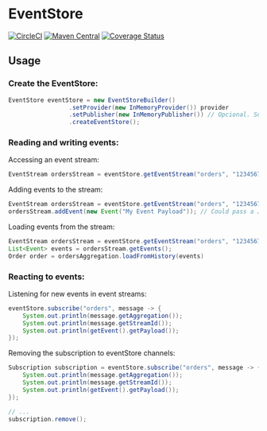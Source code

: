 # EventStore

[![CircleCI](https://circleci.com/gh/biharck/eventstore.svg?style=svg)](https://circleci.com/gh/biharck/eventstore) [![Maven Central](https://maven-badges.herokuapp.com/maven-central/br.net.eventstore/event.store/badge.svg)](https://maven-badges.herokuapp.com/maven-central/br.net.eventstore/event.store) [![Coverage Status](https://coveralls.io/repos/github/biharck/eventstore/badge.svg?branch=master)](https://coveralls.io/github/biharck/eventstore?branch=master)


## Usage

### Create the EventStore:

```java
EventStore eventStore = new EventStoreBuilder()
                 .setProvider(new InMemoryProvider()) provider
                 .setPublisher(new InMemoryPublisher()) // Opcional. Support different publishers, like RabbitmqPublisher, RedisPublisher etc
                 .createEventStore();
```

### Reading and writing events:

Accessing an event stream:

```java
EventStream ordersStream = eventStore.getEventStream("orders", "1234567");
```

Adding events to the stream:

```java
EventStream ordersStream = eventStore.getEventStream("orders", "1234567");
ordersStream.addEvent(new Event("My Event Payload")); // Could pass a JSON string here
```

Loading events from the stream:

```java
EventStream ordersStream = eventStore.getEventStream("orders", "1234567");
List<Event> events = ordersStream.getEvents();
Order order = ordersAggregation.loadFromHistory(events)
```

### Reacting to events:

Listening for new events in event streams:

```java
eventStore.subscribe("orders", message -> {
    System.out.println(message.getAggregation());
    System.out.println(message.getStreamId());
    System.out.println(getEvent().getPayload());
});
```

Removing the subscription to eventStore channels:

```java
Subscription subscription = eventStore.subscribe("orders", message -> {
    System.out.println(message.getAggregation());
    System.out.println(message.getStreamId());
    System.out.println(getEvent().getPayload());
});

// ...
subscription.remove();
 
```
